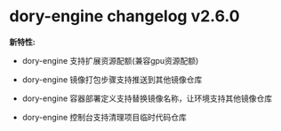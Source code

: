 # dory-engine changelog v2.6.0

**新特性:**

- dory-engine 支持扩展资源配额(兼容gpu资源配额)

- dory-engine 镜像打包步骤支持推送到其他镜像仓库

- dory-engine 容器部署定义支持替换镜像名称，让环境支持其他镜像仓库

- dory-engine 控制台支持清理项目临时代码仓库

